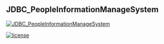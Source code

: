 ## JDBC_PeopleInformationManageSystem


[![JDBC_PeopleInformationManageSystem](https://img.shields.io/badge/JDBC__PeopleInformationManageSystem-v1.0.0-brightgreen.svg)](https://github.com/Yuziquan/JDBC_PeopleInformationManageSystem)

[![license](https://img.shields.io/packagist/l/doctrine/orm.svg)](https://github.com/Yuziquan/JDBC_PeopleInformationManageSystem/blob/master/LICENSE
)
